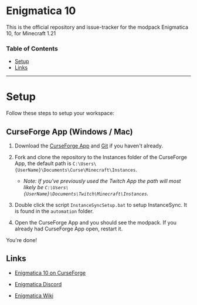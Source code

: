 # Enigmatica 10

This is the official repository and issue-tracker for the modpack Enigmatica 10, for Minecraft 1.21

### Table of Contents

- [Setup](#setup)
- [Links](#links)

<hr></hr>

# Setup

Follow these steps to setup your workspace:

## CurseForge App (Windows / Mac)

1. Download the [CurseForge App](https://curseforge.overwolf.com/) and [Git](https://git-scm.com/downloads) if you haven't already.
2. Fork and clone the repository to the Instances folder of the CurseForge App, the default path is `C:\Users\{UserName}\Documents\Curse\Minecraft\Instances`.

   - _Note: If you've previously used the Twitch App the path will most likely be `C:\Users\{UserName}\Documents\Twitch\Minecraft\Instances`._

3. Double click the script `InstanceSyncSetup.bat` to setup InstanceSync. It is found in the `automation` folder.
4. Open the CurseForge App and you should see the modpack. If you already had CurseForge App open, restart it.

You're done!

## Links

- [Enigmatica 10 on CurseForge](https://www.curseforge.com/minecraft/modpacks/enigmatica10)

- [Enigmatica Discord](https://discord.gg/enigmatica)

- [Enigmatica Wiki](https://wiki.enigmatica.net/)
